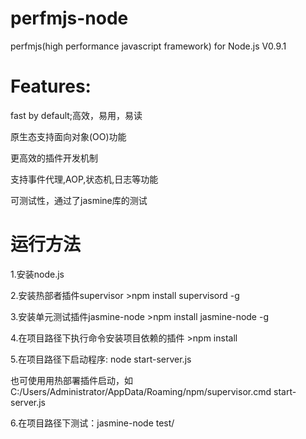 perfmjs-node
=======
perfmjs(high performance javascript framework) for Node.js  V0.9.1

Features:
=======
fast by default;高效，易用，易读

原生态支持面向对象(OO)功能

更高效的插件开发机制

支持事件代理,AOP,状态机,日志等功能

可测试性，通过了jasmine库的测试

运行方法
=======
1.安装node.js

2.安装热部者插件supervisor  >npm install supervisord -g

3.安装单元测试插件jasmine-node >npm install jasmine-node -g

4.在项目路径下执行命令安装项目依赖的插件 >npm install

5.在项目路径下启动程序: node start-server.js

也可使用用热部署插件启动，如C:/Users/Administrator/AppData/Roaming/npm/supervisor.cmd start-server.js

6.在项目路径下测试：jasmine-node test/